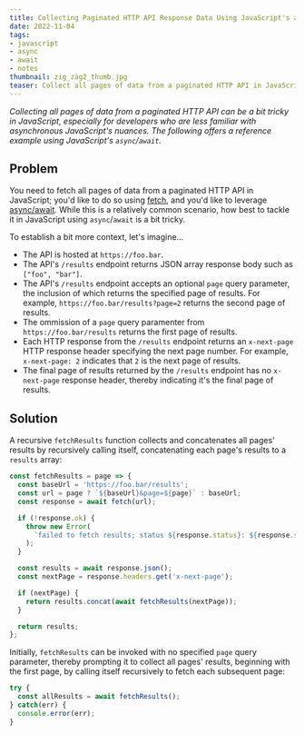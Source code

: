 ```yaml
---
title: Collecting Paginated HTTP API Response Data Using JavaScript's async/await
date: 2022-11-04
tags:
- javascript
- async
- await
- notes
thumbnail: zig_zag2_thumb.jpg
teaser: Collect all pages of data from a paginated HTTP API in JavaScript using async/await.
---
```


_Collecting all pages of data from a paginated HTTP API can be a bit tricky in JavaScript, especially for developers who are less familiar with asynchronous JavaScript's nuances. The following offers a reference example using JavaScript's `async`/`await`._

## Problem

You need to fetch all pages of data from a paginated HTTP API in JavaScript; you'd like to do so using [fetch](https://developer.mozilla.org/en-US/docs/Web/API/Fetch_API/Using_Fetch), and you'd like to leverage [async/await](https://developer.mozilla.org/en-US/docs/Web/JavaScript/Reference/Statements/async_function). While this is a relatively common scenario, how best to tackle it in JavaScript using `async`/`await` is a bit tricky.

To establish a bit more context, let's imagine...

* The API is hosted at `https://foo.bar`.
* The API's `/results` endpoint returns JSON array response body such as `["foo", "bar"]`.
* The API's `/results` endpoint accepts an optional `page` query parameter, the inclusion of which returns the specified page of results. For example, `https://foo.bar/results?page=2` returns the second page of results.
* The ommission of a `page` query paramenter from `https://foo.bar/results` returns the first page of results.
* Each HTTP response from the `/results` endpoint returns an `x-next-page` HTTP response header specifying the next page number. For example, `x-next-page: 2` indicates that `2` is the next page of results.
* The final page of results returned by the `/results` endpoint has no `x-next-page` response header, thereby indicating it's the final page of results.

## Solution

A recursive `fetchResults` function collects and concatenates all pages' results by recursively calling itself, concatenating each page's results to a `results` array:

```javascript
const fetchResults = page => {
  const baseUrl = 'https://foo.bar/results';
  const url = page ? `${baseUrl}&page=${page}` : baseUrl;
  const response = await fetch(url);

  if (!response.ok) {
    throw new Error(
      `failed to fetch results; status ${response.status}: ${response.statusText}`,
    );
  }

  const results = await response.json();
  const nextPage = response.headers.get('x-next-page');

  if (nextPage) {
    return results.concat(await fetchResults(nextPage));
  }

  return results;
};

```

Initially, `fetchResults` can be invoked with no specified `page` query parameter, thereby prompting it to collect all pages' results, beginning with the first page, by calling itself recursively to fetch each subsequent page:

```javascript
try {
  const allResults = await fetchResults();
} catch(err) {
  console.error(err);
}
```
